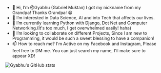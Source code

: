 - 👋 Hi, I’m @Gyabhu (Gabriel Muktan) I got my nickname from my Grandpa! Thanks Grandpa! 😁
- 👀 I’m interested in Data Science, AI and into Tech that affects our lives.
- 🌱 I’m currently learning Python with Django, Dot Net and Computer Networking.(It's too much, I get overwhelmed easily! haha) 
- 💞️ I’m looking to collaborate on different Projects, Since I am new to Programming, it would be such a sweet blessing to have a companion!
- 📫 How to reach me? I'm Active on my Facebook and Instagram, Please feel free to DM me. You can just search my name, I'll make sure to appear XD!


![Gyabhu's GitHub stats](https://github-readme-stats.vercel.app/api?username=Gyabhu)
<!---
Gyabhu/Gyabhu is a ✨ special ✨ repository because its `README.md` (this file) appears on your GitHub profile.
You can click the Preview link to take a look at your changes.
--->



